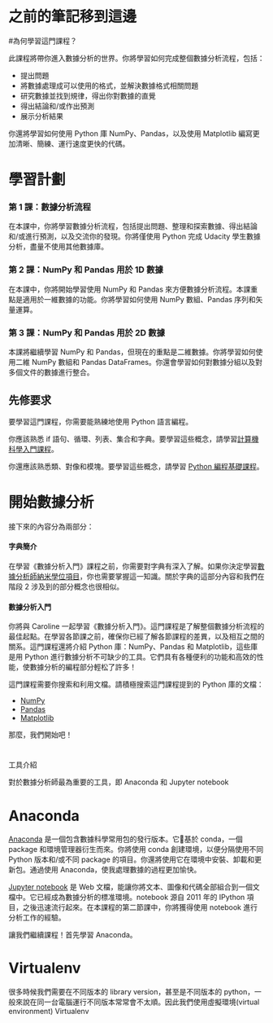 # 之前的筆記移到這邊

#為何學習這門課程？

此課程將帶你進入數據分析的世界。你將學習如何完成整個數據分析流程，包括：

* 提出問題
* 將數據處理成可以使用的格式，並解決數據格式相關問題
* 研究數據並找到規律，得出你對數據的直覺
* 得出結論和/或作出預測
* 展示分析結果

你還將學習如何使用 Python 庫 NumPy、Pandas，以及使用 Matplotlib 編寫更加清晰、簡練、運行速度更快的代碼。

# 學習計劃

### 第 1 課：數據分析流程

在本課中，你將學習數據分析流程，包括提出問題、整理和探索數據、得出結論和/或進行預測，以及交流你的發現。你將僅使用 Python 完成 Udacity 學生數據分析，盡量不使用其他數據庫。

### 第 2 課：NumPy 和 Pandas 用於 1D 數據

在本課中，你將開始學習使用 NumPy 和 Pandas 來方便數據分析流程。本課重點是適用於一維數據的功能。你將學習如何使用 NumPy 數組、Pandas 序列和矢量運算。

### 第 3 課：NumPy 和 Pandas 用於 2D 數據

本課將繼續學習 NumPy 和 Pandas，但現在的重點是二維數據。你將學習如何使用二維 NumPy 數組和 Pandas DataFrames。你還會學習如何對數據分組以及對多個文件的數據進行整合。

## 先修要求

要學習這門課程，你需要能熟練地使用 Python 語言編程。

你應該熟悉 if 語句、循環、列表、集合和字典。要學習這些概念，請學習[計算機科學入門課程](https://cn.udacity.com/course/intro-to-computer-science--cs101)。

你還應該熟悉類、對像和模塊。要學習這些概念，請學習 [Python 編程基礎課程](https://cn.udacity.com/course/programming-foundations-with-python--ud036)。

# 開始數據分析

接下來的內容分為兩部分：

#### 字典簡介

在學習《數據分析入門》課程之前，你需要對字典有深入了解。如果你決定學習[數據分析師納米學位項目](https://cn.udacity.com/dand/)，你也需要掌握這一知識。關於字典的這部分內容和我們在階段 2 涉及到的部分概念也很相似。

#### 數據分析入門

你將與 Caroline 一起學習《數據分析入門》。這門課程是了解整個數據分析流程的最佳起點。在學習各節課之前，確保你已經了解各節課程的差異，以及相互之間的關系。這門課程還將介紹 Python 庫：NumPy、Pandas 和 Matplotlib，這些庫是用 Python 進行數據分析不可缺少的工具。它們具有各種便利的功能和高效的性能，使數據分析的編程部分輕松了許多！

這門課程需要你搜索和利用文檔。請積極搜索這門課程提到的 Python 庫的文檔：

* [NumPy](http://www.numpy.org/)
* [Pandas](http://pandas.pydata.org/)
* [Matplotlib](http://matplotlib.org/)



那麼，我們開始吧！


#
工具介紹

對於數據分析師最為重要的工具，即 Anaconda 和 Jupyter notebook



# Anaconda

[Anaconda](https://anaconda.org/) 是一個包含數據科學常用包的發行版本。它基於 conda，一個 package 和環境管理器衍生而來。你將使用 conda 創建環境，以便分隔使用不同 Python 版本和/或不同 package 的項目。你還將使用它在環境中安裝、卸載和更新包。通過使用 Anaconda，使我處理數據的過程更加愉快。



[Jupyter notebook](http://jupyter.org/) 是 Web 文檔，能讓你將文本、圖像和代碼全部組合到一個文檔中。它已經成為數據分析的標准環境。notebook 源自 2011 年的 IPython 項目，之後迅速流行起來。在本課程的第二節課中，你將獲得使用 notebook 進行分析工作的經驗。

讓我們繼續課程！首先學習 Anaconda。


# Virtualenv
很多時候我們需要在不同版本的 library version，甚至是不同版本的 python，一般來說在同一台電腦運行不同版本常常會不太順。因此我們使用虛擬環境\(virtual environment\) Virtualenv